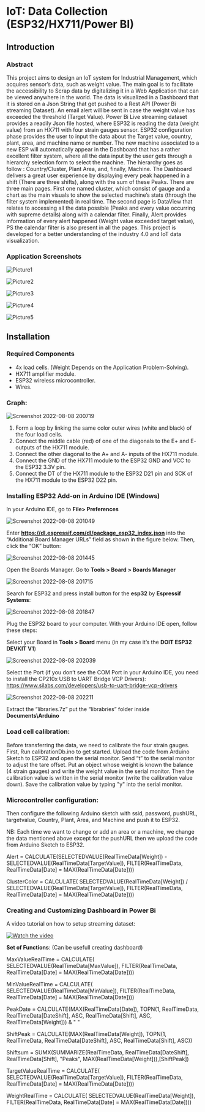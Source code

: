 # IoT: Data Collection (ESP32/HX711/Power BI)

## Introduction

### Abstract

This project aims to design an IoT system for Industrial Management, which acquires sensor’s data, such as weight value. The main goal is to facilitate the accessibility to Scrap data by digitalizing it in a Web Application that can be viewed anywhere in the world. The data is visualized in a Dashboard that it is stored on a Json String that get pushed to a Rest API (Power Bi streaming Dataset). An email alert will be sent in case the weight value has exceeded the threshold (Target Value).
Power Bi Live streaming dataset provides a readily Json file hosted, where ESP32 is reading the data (weight value) from an HX711 with four strain gauges sensor. ESP32 configuration phase provides the user to input the data about the Target value, country, plant, area, and machine name or number. The new machine associated to a new ESP will automatically appear in the Dashboard that has a rather excellent filter system, where all the data input by the user gets through a hierarchy selection form to select the machine. The hierarchy goes as follow : Country/Cluster, Plant Area, and, finally, Machine. 
The Dashboard delivers a great user experience by displaying every peak happened in a shift (There are three shifts), along with the sum of these Peaks. There are three main pages. First one named cluster, which consist of gauge and a chart as the main visuals to show the selected machine’s stats (through the filter system implemented) in real time. The second page is DataView that relates to accessing all the data possible (Peaks and every value occurring with supreme details) along with a calendar filter. Finally, Alert provides information of every alert happened (Weight value exceeded target value), PS the calendar filter is also present in all the pages. This project is developed for a better understanding of the industry 4.0 and IoT data visualization.

### Application Screenshots

![Picture1](https://user-images.githubusercontent.com/67825314/183530962-f074ad8e-c759-4fa6-b0ca-28e0c82f321c.png)

![Picture2](https://user-images.githubusercontent.com/67825314/183530970-ca17d9ca-bdce-4ecb-8ab2-3a754be910bb.png)

![Picture3](https://user-images.githubusercontent.com/67825314/183530980-2fd3bc8b-7eed-4899-9e4e-c73218aea109.png)

![Picture4](https://user-images.githubusercontent.com/67825314/183530987-c62a1d5f-e104-40a1-9d02-efa57a2d9400.png)

![Picture5](https://user-images.githubusercontent.com/67825314/183530991-c081eef4-6b63-4b61-a1d2-94c4d4926376.png)


## Installation

### Required Components

- 4x load cells. (Weight Depends on the Application Problem-Solving).
- HX711 amplifier module.
- ESP32 wireless microcontroller.
- Wires.

### Graph:

![Screenshot 2022-08-08 200719](https://user-images.githubusercontent.com/67825314/183495002-e0299d30-7f5c-4c24-9822-4bbcfd5ec1ce.png)

1. Form a loop by linking the same color outer wires (white and black) of the four load cells.
2. Connect the middle cable (red) of one of the diagonals to the E+ and E- outputs of the HX711 module.
3. Connect the other diagonal to the A+ and A- inputs of the HX711 module.
4. Connect the GND of the HX711 module to the ESP32 GND and VCC to the ESP32 3.3V pin.
6. Connect the DT of the HX711 module to the ESP32 D21 pin and SCK of the HX711 module to the ESP32 D22 pin.

### Installing ESP32 Add-on in Arduino IDE (Windows)

In your Arduino IDE, go to **File> Preferences**

![Screenshot 2022-08-08 201049](https://user-images.githubusercontent.com/67825314/183495714-cfc50599-94e1-4f0b-9704-68d43b3da511.png)

Enter **https://dl.espressif.com/dl/package_esp32_index.json** into the “Additional Board 
Manager URLs” field as shown in the figure below. Then, click the “OK” button:

![Screenshot 2022-08-08 201445](https://user-images.githubusercontent.com/67825314/183496419-742c5287-346d-478c-889c-4b23affea1a1.png)

Open the Boards Manager. Go to **Tools > Board > Boards Manager**

![Screenshot 2022-08-08 201715](https://user-images.githubusercontent.com/67825314/183496747-45cba8ac-c636-4193-a208-976ba7cbae6f.png)

Search for ESP32 and press install button for the **esp32** by **Espressif Systems**:

![Screenshot 2022-08-08 201847](https://user-images.githubusercontent.com/67825314/183497031-6b96eb28-f4b8-49c2-9a09-85e907e6f475.png)

Plug the ESP32 board to your computer. With your Arduino IDE open, follow these steps:

Select your Board in **Tools > Board** menu (in my case it’s the **DOIT ESP32 DEVKIT V1**)

![Screenshot 2022-08-08 202039](https://user-images.githubusercontent.com/67825314/183497315-b560a948-6ae9-4d1e-b816-d12cbc993686.png)

Select the Port (if you don’t see the COM Port in your Arduino IDE, you need to install the CP210x USB to UART Bridge VCP Drivers):
https://www.silabs.com/developers/usb-to-uart-bridge-vcp-drivers

![Screenshot 2022-08-08 202211](https://user-images.githubusercontent.com/67825314/183497593-ec07de69-9ddc-40c3-ab3d-fa2dc799c795.png)

Extract the “libraries.7z” put the “librabries” folder inside **Documents\Arduino**

### Load cell calibration:

Before transferring the data, we need to calibrate the four strain gauges. First, Run calibrationDb.ino to get started.
Upload the code from Arduino Sketch to ESP32 and open the serial monitor.
Send “t” to the serial monitor to adjust the tare offset. Put an object whose weight is known the balance (4 strain gauges) and write the weight value in the serial monitor.
Then the calibration value is written in the serial monitor (write the calibration value down).
Save the calibration value by typing "y" into the serial monitor.

###  Microcontroller configuration:

Then configure the following Arduino sketch with ssid, password, pushURL, targetvalue, Country, Plant, Area, and Machine and push it to ESP32.

NB: Each time we want to change or add an area or a machine, we change the data mentioned above except for the pushURL then we upload the code from Arduino Sketch to ESP32.


Alert = CALCULATE(SELECTEDVALUE(RealTimeData[Weight]) - SELECTEDVALUE(RealTimeData[TargetValue]), FILTER(RealTimeData, RealTimeData[Date] = MAX(RealTimeData[Date])))

ClusterColor = CALCULATE( SELECTEDVALUE(RealTimeData[Weight]) / SELECTEDVALUE(RealTimeData[TargetValue]), FILTER(RealTimeData, RealTimeData[Date] = MAX(RealTimeData[Date])))

### Creating and Customizing Dashboard in Power Bi

A video tutorial on how to setup streaming dataset:

[![Watch the video]()](https://www.youtube.com/watch?v=HzXIgUNRATs)


**Set of Functions**: (Can be usefull creating dashboard)

MaxValueRealTime = CALCULATE( SELECTEDVALUE(RealTimeData[MaxValue]), FILTER(RealTimeData, RealTimeData[Date] = MAX(RealTimeData[Date])))

MinValueRealTime = CALCULATE( SELECTEDVALUE(RealTimeData[MinValue]), FILTER(RealTimeData, RealTimeData[Date] = MAX(RealTimeData[Date])))

PeakDate = CALCULATE(MAX(RealTimeData[Date]), TOPN(1, RealTimeData, RealTimeData[DateShift], ASC, RealTimeData[Shift], ASC, RealTimeData[Weight])) & " " 

ShiftPeak = CALCULATE(MAX(RealTimeData[Weight]), TOPN(1, RealTimeData, RealTimeData[DateShift], ASC, RealTimeData[Shift], ASC))

Shiftsum = SUMX(SUMMARIZE(RealTimeData, RealTimeData[DateShift], RealTimeData[Shift], "Peaks", MAX(RealTimeData[Weight])),[ShiftPeak])

TargetValueRealTime = CALCULATE( SELECTEDVALUE(RealTimeData[TargetValue]), FILTER(RealTimeData, RealTimeData[Date] = MAX(RealTimeData[Date])))

WeightRealTime = CALCULATE( SELECTEDVALUE(RealTimeData[Weight]), FILTER(RealTimeData, RealTimeData[Date] = MAX(RealTimeData[Date])))







